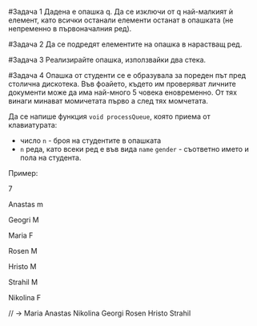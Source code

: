 #Задача 1
Дадена е опашка q. Да се изключи от q най-малкият ѝ елемент, като всички останали елементи останат в опашката (не
непременно в първоначалния ред).

#Задача 2
Да се подредят елементите на опашка в нарастващ ред.

#Задача 3
Реализирайте опашка, използвайки два стека.

#Задача 4
Опашка от студенти се е образувала за пореден път пред столична дискотека. Във фоайето, където им
проверяват личните документи може да има най-много 5 човека еновременно. От тях винаги минават
момичетата първо а след тях момчетата.

Да се напише функция `void processQueue`, която приема от клавиатурата:
* число `n` - броя на студентите в опашката
* `n` реда, като всеки ред е във вида `name` `gender` - съответно името и пола на студента.

Пример:


7


Anastas m


Geogri M


Maria F


Rosen M


Hristo M


Strahil M


Nikolina F


// -> Maria Anastas Nikolina Georgi Rosen Hristo Strahil
